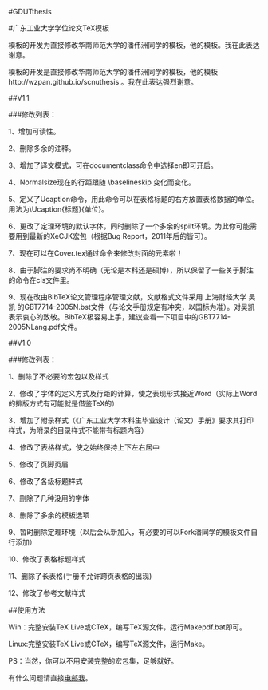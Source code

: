 #GDUTthesis

#广东工业大学学位论文TeX模板

模板的开发为直接修改华南师范大学的潘伟洲同学的模板，<a herf="http://wzpan.github.io/scnuthesis">他的模板</a>。我在此表达谢意。

模板的开发是直接修改华南师范大学的潘伟洲同学的模板，他的模板http://wzpan.github.io/scnuthesis 。我在此表达强烈谢意。

##V1.1

###修改列表：

1、增加可读性。

2、删除多余的注释。

3、增加了译文模式，可在documentclass命令中选择en即可开启。

4、Normalsize现在的行距跟随 \baselineskip 变化而变化。

5、定义了Ucaption命令，用此命令可以在表格标题的右方放置表格数据的单位。用法为\Ucaption{标题}{单位}。

6、更改了定理环境的默认字体，同时删除了一个多余的spilt环境。为此你可能需要用到最新的XeCJK宏包（根据Bug Report，2011年后的皆可）。

7、现在可以在Cover.tex通过命令来修改封面的元素啦！

8、由于脚注的要求尚不明确（无论是本科还是硕博），所以保留了一些关于脚注的命令在cls文件里。

9、现在改由BibTeX论文管理程序管理文献，文献格式文件采用 上海财经大学 吴凯 的GBT7714-2005N.bst文件（与论文手册规定有冲突，以国标为准）。对吴凯表示衷心的致敬。BibTeX极容易上手，建议查看一下项目中的GBT7714-2005NLang.pdf文件。

##V1.0

###修改列表：

1、删除了不必要的宏包以及样式

2、修改了字体的定义方式及行距的计算，使之表现形式接近Word（实际上Word的排版方式有可能就是借鉴TeX的）

3、增加了附录样式（《广东工业大学本科生毕业设计（论文）手册》要求其打印样式，为附录的目录样式不能带有标题内容）

4、修改了表格样式，使之始终保持上下左右居中

5、修改了页脚页眉

6、修改了各级标题样式

7、删除了几种没用的字体

8、删除了多余的模板选项

9、暂时删除定理环境（以后会从新加入，有必要的可以Fork潘同学的模板文件自行添加）

10、修改了表格标题样式

11、删除了长表格(手册不允许跨页表格的出现)

12、修改了参考文献样式

##使用方法

Win：完整安装TeX Live或CTeX，编写TeX源文件，运行Makepdf.bat即可。

Linux:完整安装TeX Live或CTeX，编写TeX源文件，运行Make。

PS：当然，你可以不用安装完整的宏包集，足够就好。

有什么问题请直接<a href="mailto:jdse88@gmail.com">电邮我</a>。

